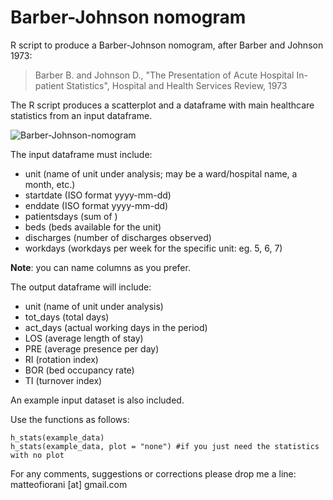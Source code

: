 # Barber-Johnson nomogram
R script to produce a Barber-Johnson nomogram, after Barber and Johnson 1973:

> Barber B. and Johnson D., "The Presentation of Acute Hospital In-patient Statistics",
> Hospital and Health Services Review, 1973

The R script produces a scatterplot and a dataframe with main healthcare statistics from an input dataframe.

![Barber-Johnson-nomogram](http://mfiorani.pythonanywhere.com/img/nomogram.png)

The input dataframe must include:
* unit (name of unit under analysis; may be a ward/hospital name, a month, etc.) 
* startdate (ISO format yyyy-mm-dd)
* enddate (ISO format yyyy-mm-dd)
* patientsdays (sum of ) 
* beds (beds available for the unit)
* discharges (number of discharges observed)
* workdays (workdays per week for the specific unit: eg. 5, 6, 7)

**Note**: you can name columns as you prefer.

The output dataframe will include:
* unit (name of unit under analysis)
* tot_days (total days)
* act_days (actual working days in the period)
* LOS (average length of stay)
* PRE (average presence per day)
* RI (rotation index)
* BOR (bed occupancy rate)
* TI (turnover index)

An example input dataset is also included.

Use the functions as follows:

    h_stats(example_data)
    h_stats(example_data, plot = "none") #if you just need the statistics with no plot

For any comments, suggestions or corrections please drop me a line:
matteofiorani [at] gmail.com
